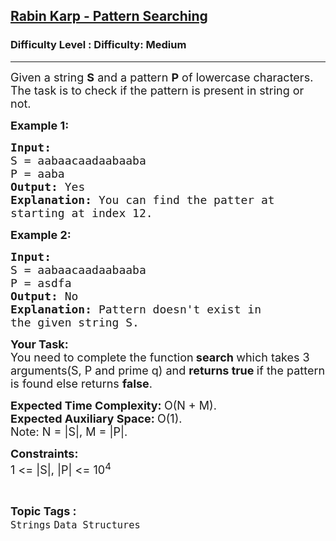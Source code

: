 <h2><a href="https://www.geeksforgeeks.org/problems/rabin-karp-pattern-searching/1?page=4&difficulty=Medium&status=unsolved,attempted&sortBy=accuracy">Rabin Karp - Pattern Searching</a></h2><h3>Difficulty Level : Difficulty: Medium</h3><hr><div class="problems_problem_content__Xm_eO"><p><span style="font-size:18px">Given a string <strong>S</strong> and a pattern <strong>P</strong> of lowercase characters. The task is to check if the pattern is present in string or not.</span></p>

<p><span style="font-size:18px"><strong>Example 1:</strong></span></p>

<pre><span style="font-size:18px"><strong>Input:
</strong>S = aabaacaadaabaaba
P = aaba
<strong>Output: </strong>Yes<strong>
Explanation: </strong>You can find the patter at
starting at index 12.</span>
</pre>

<p><span style="font-size:18px"><strong>Example 2:</strong></span></p>

<pre><span style="font-size:18px"><strong>Input:
</strong>S = aabaacaadaabaaba
P = asdfa
<strong>Output: </strong>No<strong>
Explanation: </strong>Pattern doesn't exist in
the given string S.</span>
</pre>

<p><span style="font-size:18px"><strong>Your Task:</strong><br>
You need to complete the function<strong> search </strong>which takes 3 arguments(S, P and prime q) and <strong>returns true </strong>if the pattern is found else returns <strong>false</strong>.</span></p>

<p><span style="font-size:18px"><strong>Expected Time Complexity:&nbsp;</strong>O(N + M).<br>
<strong>Expected Auxiliary Space:&nbsp;</strong>O(1).<br>
Note: N = |S|, M = |P|.</span></p>

<p><span style="font-size:18px"><strong>Constraints:</strong><br>
1 &lt;= |S|, |P| &lt;= 10<sup>4</sup></span></p>
</div><br><p><span style=font-size:18px><strong>Topic Tags : </strong><br><code>Strings</code>&nbsp;<code>Data Structures</code>&nbsp;